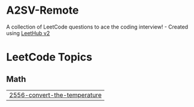 # A2SV-Remote
A collection of LeetCode questions to ace the coding interview! - Created using [LeetHub v2](https://github.com/arunbhardwaj/LeetHub-2.0)

<!---LeetCode Topics Start-->
# LeetCode Topics
## Math
|  |
| ------- |
| [2556-convert-the-temperature](https://github.com/haju35/A2SV-Remote/tree/master/2556-convert-the-temperature) |
<!---LeetCode Topics End-->